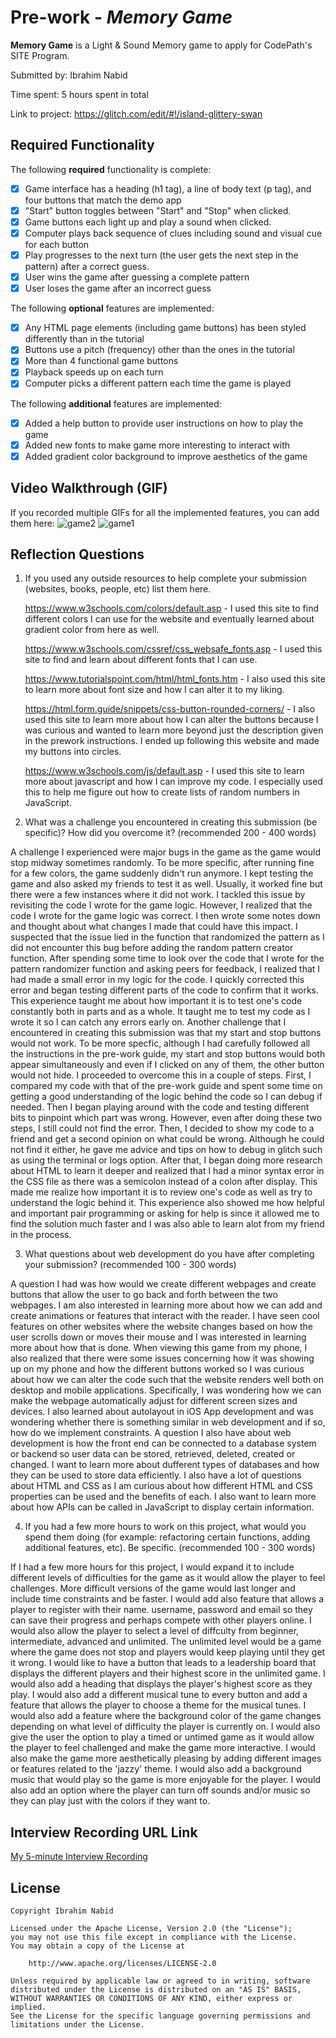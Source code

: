 # Pre-work - *Memory Game*

**Memory Game** is a Light & Sound Memory game to apply for CodePath's SITE Program. 

Submitted by: Ibrahim Nabid

Time spent: 5 hours spent in total

Link to project: 
https://glitch.com/edit/#!/island-glittery-swan

## Required Functionality

The following **required** functionality is complete:

* [X] Game interface has a heading (h1 tag), a line of body text (p tag), and four buttons that match the demo app
* [X] "Start" button toggles between "Start" and "Stop" when clicked. 
* [X] Game buttons each light up and play a sound when clicked. 
* [X] Computer plays back sequence of clues including sound and visual cue for each button
* [X] Play progresses to the next turn (the user gets the next step in the pattern) after a correct guess. 
* [X] User wins the game after guessing a complete pattern
* [X] User loses the game after an incorrect guess

The following **optional** features are implemented:

* [X] Any HTML page elements (including game buttons) has been styled differently than in the tutorial
* [X] Buttons use a pitch (frequency) other than the ones in the tutorial
* [X] More than 4 functional game buttons
* [X] Playback speeds up on each turn
* [X] Computer picks a different pattern each time the game is played

The following **additional** features are implemented:

- [X] Added a help button to provide user instructions on how to play the game
- [X] Added new fonts to make game more interesting to interact with
- [X] Added gradient color background to improve aesthetics of the game

## Video Walkthrough (GIF)

If you recorded multiple GIFs for all the implemented features, you can add them here:
![game2](https://user-images.githubusercontent.com/79735610/161360717-84894369-dc1d-4172-9fff-bcef5373dc92.gif)
![game1](https://user-images.githubusercontent.com/79735610/161360251-30311a29-3c69-4658-9012-ed37fd246e65.gif)



## Reflection Questions
1. If you used any outside resources to help complete your submission (websites, books, people, etc) list them here.

   https://www.w3schools.com/colors/default.asp - I used this site to find different colors I can use for the website and eventually learned about gradient  color from here as well.
   
   https://www.w3schools.com/cssref/css_websafe_fonts.asp - I used this site to find and learn about different fonts that I can use.
   
   https://www.tutorialspoint.com/html/html_fonts.htm - I also used this site to learn more about font size and how I can alter it to my liking.
   
   https://html.form.guide/snippets/css-button-rounded-corners/ - I also used this site to learn more about how I can alter the buttons because I was curious and wanted to learn more beyond just the description given in the prework instructions. I ended up following this website and made my buttons into circles.
   
   https://www.w3schools.com/js/default.asp - I used this site to learn more about javascript and how I can improve my code. I especially used this to help me figure out how to create lists of random numbers in JavaScript.

2. What was a challenge you encountered in creating this submission (be specific)? How did you overcome it? (recommended 200 - 400 words) 

A challenge I experienced were major bugs in the game as the game would stop midway sometimes randomly. To be more specific, after running fine for a few colors, the game suddenly didn't run anymore. I kept testing the game and also asked my friends to test it as well. Usually, it worked fine but there were a few instances where it did not work. I tackled this issue by revisiting the code I wrote for the game logic. However, I realized that the code I wrote for the game logic was correct. I then wrote some notes down and thought about what changes I made that could have this impact. I suspected that the issue lied in the function that randomized the pattern as I did not encounter this bug before adding the random pattern creator function. After spending some time to look over the code that I wrote for the pattern randomizer function and asking peers for feedback, I realized that I had made a small error in my logic for the code. I quickly corrected this error and began testing different parts of the code to confirm that it works. This experience taught me about how important it is to test one's code constantly both in parts and as a whole. It taught me to test my code as I wrote it so I can catch any errors early on. Another challenge that I encountered in creating this submission was that my start and stop buttons would not work. To be more specfic, although I had carefully followed all the instructions in the pre-work guide, my start and stop buttons would both appear simultaneously and even if I clicked on any of them, the other button would not hide. I proceeded to overcome this in a couple of steps. First, I compared my code with that of the pre-work guide and spent some time on getting a good understanding of the logic behind the code so I can debug if needed. Then I began playing around with the code and testing different bits to pinpoint which part was wrong. However, even after doing these two steps, I still could not find the error. Then, I decided to show my code to a friend and get a second opinion on what could be wrong. Although he could not find it either, he gave me advice and tips on how to debug in glitch such as using the terminal or logs option. After that, I began doing more research about HTML to learn it deeper and realized that I had a minor syntax error in the CSS file as there was a semicolon instead of a colon after display. This made me realize how important it is to review one's code as well as try to understand the logic behind it. This experience also showed me how helpful and important pair programming or asking for help is since it allowed me to find the solution much faster and I was also able to learn alot from my friend in the process. 

3. What questions about web development do you have after completing your submission? (recommended 100 - 300 words) 

A question I had was how would we create different webpages and create buttons that allow the user to go back and forth between the two webpages. I am also interested in learning more about how we can add and create animations or features that interact with the reader. I have seen cool features on other websites where the website changes based on how the user scrolls down or moves their mouse and I was interested in learning more about how that is done. When viewing this game from my phone, I also realized that there were some issues concerning how it was showing up on my phone and how the different buttons worked so I was curious about how we can alter the code such that the website renders well both on desktop and mobile applications. Specifically, I was wondering how we can make the webpage automatically adjust for different screen sizes and devices. I also learned about autolayout in iOS App development and was wondering whether there is something similar in web development and if so, how do we implement constraints. A question I also have about web development is how the front end can be connected to a database system or backend so user data can be stored, retrieved, deleted, created or changed. I want to learn more about dufferent types of databases and how they can be used to store data efficiently. I also have a lot of questions about HTML and CSS as I am curious about how different HTML and CSS properties can be used and the benefits of each. I also want to learn more about how APIs can be called in JavaScript to display certain information. 

4. If you had a few more hours to work on this project, what would you spend them doing (for example: refactoring certain functions, adding additional features, etc). Be specific. (recommended 100 - 300 words) 

If I had a few more hours for this project, I would expand it to include different levels of difficulties for the game as it would allow the player to feel challenges. More difficult versions of the game would last longer and include time constraints and be faster. I would add also feature that allows a player to register with their name. username, password and email so they can save their progress and perhaps compete with other players online. I would also allow the player to select a level of diffculty from beginner, intermediate, advanced and unlimited. The unlimited level would be a game where the game does not stop and players would keep playing until they get it wrong. I would like to have a button that leads to a leadership board that displays the different players and their highest score in the unlimited game. I would also add a heading that displays the player's highest score as they play. I would also add a different musical tune to every button and add a feature that allows the player to choose a theme for the musical tunes. I would also add a feature where the background color of the game changes depending on what level of difficulty the player is currently on. I would also give the user the option to play a timed or untimed game as it would allow the player to feel challenged and make the game more interactive. I would also make the game more aesthetically pleasing by adding different images or features related to the 'jazzy' theme. I would also add a background music that would play so the game is more enjoyable for the player. I would also add an option where the player can turn off sounds and/or music so they can play just with the colors if they want to.



## Interview Recording URL Link

[My 5-minute Interview Recording](https://www.youtube.com/watch?v=Xq0D_Bh7Oiw)


## License

    Copyright Ibrahim Nabid

    Licensed under the Apache License, Version 2.0 (the "License");
    you may not use this file except in compliance with the License.
    You may obtain a copy of the License at

        http://www.apache.org/licenses/LICENSE-2.0

    Unless required by applicable law or agreed to in writing, software
    distributed under the License is distributed on an "AS IS" BASIS,
    WITHOUT WARRANTIES OR CONDITIONS OF ANY KIND, either express or implied.
    See the License for the specific language governing permissions and
    limitations under the License.
